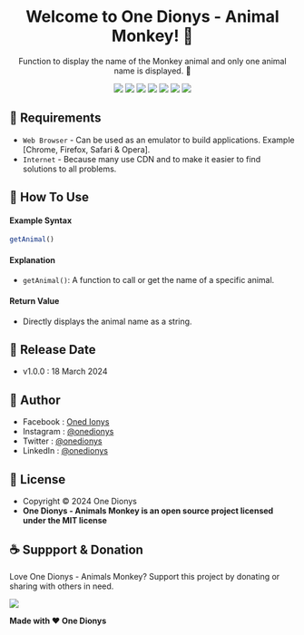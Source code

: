<h1 align="center">Welcome to One Dionys - Animal Monkey! 👋 </h1>

<p align="center">Function to display the name of the Monkey animal and only one animal name is displayed. 💖 </p>

<p align="center">
<img src="https://img.shields.io/github/contributors/onedionys/onedionys-animal-monkey?style=flat-square">
<img src="https://img.shields.io/github/issues/onedionys/onedionys-animal-monkey?style=flat-square">
<img src="https://img.shields.io/github/stars/onedionys/onedionys-animal-monkey?style=flat-square"> 
<img src="https://img.shields.io/github/forks/onedionys/onedionys-animal-monkey?style=flat-square">
<img src="https://img.shields.io/github/last-commit/onedionys/onedionys-animal-monkey.svg?style=flat-square">
<img src="https://img.shields.io/github/languages/code-size/onedionys/onedionys-animal-monkey?style=flat-square">
<img src="https://img.shields.io/github/license/onedionys/onedionys-animal-monkey?style=flat-square">
</p>

## 💾 Requirements

* `Web Browser` - Can be used as an emulator to build applications. Example [Chrome, Firefox, Safari & Opera].
* `Internet` - Because many use CDN and to make it easier to find solutions to all problems.

## 🎯 How To Use

#### Example Syntax

```javascript
getAnimal()
```

#### Explanation

* `getAnimal()`: A function to call or get the name of a specific animal.

#### Return Value

* Directly displays the animal name as a string.

## 📆 Release Date

* v1.0.0 : 18 March 2024

## 🧑 Author

* Facebook : <a href="https://www.facebook.com/theonedionys"> Oned Ionys</a>
* Instagram : <a href="https://www.instagram.com/onedionys/"> @onedionys</a>
* Twitter : <a href="https://twitter.com/onedionys"> @onedionys</a>
* LinkedIn :  <a href="https://www.linkedin.com/in/onedionys/"> @onedionys</a>

## 📝 License

* Copyright © 2024 One Dionys
* **One Dionys - Animals Monkey is an open source project licensed under the MIT license**

## ☕️ Suppport & Donation

Love One Dionys - Animals Monkey? Support this project by donating or sharing with others in need.

<a href="https://www.buymeacoffee.com/onedionys"><img src="https://img.shields.io/badge/Buy_Me_A_Coffee-FFDD00?style=for-the-badge&logo=buy-me-a-coffee&logoColor=black"/> </a>

**Made with ❤️ One Dionys**

